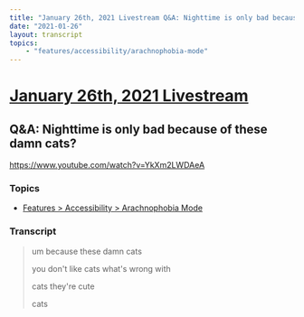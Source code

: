 ```yaml
---
title: "January 26th, 2021 Livestream Q&A: Nighttime is only bad because of these damn cats?"
date: "2021-01-26"
layout: transcript
topics:
    - "features/accessibility/arachnophobia-mode"
---
```

# [January 26th, 2021 Livestream](../2021-01-26.md)
## Q&A: Nighttime is only bad because of these damn cats?
https://www.youtube.com/watch?v=YkXm2LWDAeA

### Topics
* [Features > Accessibility > Arachnophobia Mode](../topics/features/accessibility/arachnophobia-mode.md)

### Transcript

> um because these damn cats
>
> you don't like cats what's wrong with
>
> cats they're cute
>
> cats
